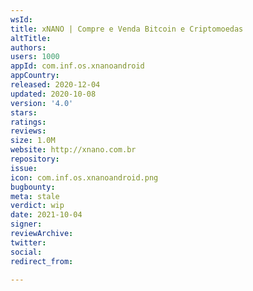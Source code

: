 ```yaml
---
wsId: 
title: xNANO | Compre e Venda Bitcoin e Criptomoedas
altTitle: 
authors: 
users: 1000
appId: com.inf.os.xnanoandroid
appCountry: 
released: 2020-12-04
updated: 2020-10-08
version: '4.0'
stars: 
ratings: 
reviews: 
size: 1.0M
website: http://xnano.com.br
repository: 
issue: 
icon: com.inf.os.xnanoandroid.png
bugbounty: 
meta: stale
verdict: wip
date: 2021-10-04
signer: 
reviewArchive: 
twitter: 
social: 
redirect_from: 

---
```


